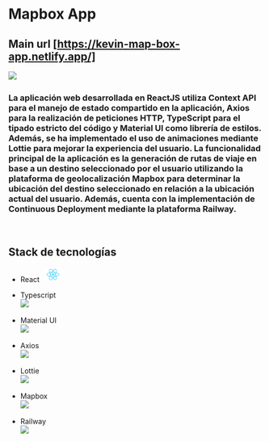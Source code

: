 # Mapbox App

## Main url [https://kevin-map-box-app.netlify.app/]

<img height="500" src="https://res.cloudinary.com/devsing/image/upload/v1674424704/Map_box_app_xtfivy.png"/>

### La aplicación web desarrollada en ReactJS utiliza Context API para el manejo de estado compartido en la aplicación, Axios para la realización de peticiones HTTP, TypeScript para el tipado estricto del código y Material UI como librería de estilos. Además, se ha implementado el uso de animaciones mediante Lottie para mejorar la experiencia del usuario. La funcionalidad principal de la aplicación es la generación de rutas de viaje en base a un destino seleccionado por el usuario utilizando la plataforma de geolocalización Mapbox para determinar la ubicación del destino seleccionado en relación a la ubicación actual del usuario. Además, cuenta con la implementación de Continuous Deployment mediante la plataforma Railway.
<br>


## Stack de tecnologías

- React &nbsp; <code><img height="30" src="https://raw.githubusercontent.com/github/explore/80688e429a7d4ef2fca1e82350fe8e3517d3494d/topics/react-native/react-native.png"/></code>

- Typescript &nbsp; <code> <img height="20" src="https://www.vectorlogo.zone/logos/typescriptlang/typescriptlang-icon.svg"></code>
- Material UI &nbsp; <code> <img height="20" src="https://raw.githubusercontent.com/gilbarbara/logos/1f372be75689d73cae89b6de808149b606b879e1/logos/material-ui.svg"></code>

- Axios  &nbsp; <code> <img height="15" src="https://raw.githubusercontent.com/gilbarbara/logos/1f372be75689d73cae89b6de808149b606b879e1/logos/axios.svg"></code>

- Lottie &nbsp; <code> <img height="20" src="https://static2.lottiefiles.com/images/logo/lottiefiles-logo.svg"></code>


- Mapbox &nbsp; <code> <img height="20" src="https://raw.githubusercontent.com/gilbarbara/logos/1f372be75689d73cae89b6de808149b606b879e1/logos/mapbox.svg"></code>

- Railway &nbsp; <code> <img height="30" src="https://railway.app/brand/logotype-light.svg"></code>


